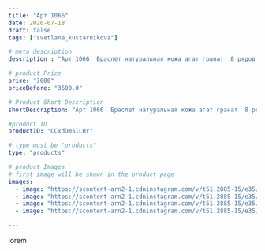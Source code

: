 ```yaml
---
title: "Арт 1066"
date: 2020-07-18
draft: false
tags: ["svetlana_kustarnikova"]

# meta description
description : "Арт 1066  Браслет натуральная кожа агат гранат  8 рядов  Автор дизайна mea _ elena _"

# product Price
price: "3000"
priceBefore: "3600.0"

# Product Short Description
shortDescription: "Арт 1066  Браслет натуральная кожа агат гранат  8 рядов  Автор дизайна mea _ elena _"

#product ID
productID: "CCxdDm5IL0r"

# type must be "products"
type: "products"

# product Images
# first image will be shown in the product page
images:
  - image: "https://scontent-arn2-1.cdninstagram.com/v/t51.2885-15/e35/109980836_609758239973282_4061174910721853013_n.jpg?se=7&tp=1&_nc_ht=scontent-arn2-1.cdninstagram.com&_nc_cat=102&_nc_ohc=1fECG49sf68AX_LJ87M&oh=80c55a9de560a6c080324cd454b90bf0&oe=606C35D1&ig_cache_key=MjM1NTc5MTg2NDgzMzExNjg4Mw%3D%3D.2"
  - image: "https://scontent-arn2-1.cdninstagram.com/v/t51.2885-15/e35/108225427_907701783084447_7895106804153112946_n.jpg?se=7&tp=1&_nc_ht=scontent-arn2-1.cdninstagram.com&_nc_cat=103&_nc_ohc=vdju-sATXlgAX9-b4ZW&oh=3668aa1955ffdff70c7bcc16fe397311&oe=606A2B53&ig_cache_key=MjM1NTc5MTg2NDg0OTk1NzM3Mw%3D%3D.2"
  - image: "https://scontent-arn2-1.cdninstagram.com/v/t51.2885-15/e35/109827084_118351066613930_1770000031633676653_n.jpg?se=7&tp=1&_nc_ht=scontent-arn2-1.cdninstagram.com&_nc_cat=102&_nc_ohc=XdyihMblfeMAX9rM1aP&oh=f6b099ff20655da57169d82c221d09fb&oe=606A2530&ig_cache_key=MjM1NTc5MTg2NDg1ODMyODkwNA%3D%3D.2"
  - image: "https://scontent-arn2-1.cdninstagram.com/v/t51.2885-15/e35/109260325_106437877744754_644853503744509019_n.jpg?se=8&tp=1&_nc_ht=scontent-arn2-1.cdninstagram.com&_nc_cat=102&_nc_ohc=mCWZrVk-7fMAX-SV2uU&oh=c88e5cdc724c3f8f9e6cfc794755a5d3&oe=606AFB32&ig_cache_key=MjM1NTc5MTg2NDg0OTkxMTM3NA%3D%3D.2"

---
```

lorem
